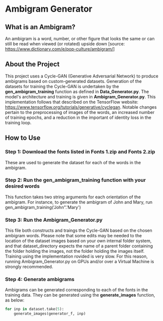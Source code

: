 # Ambigram Generator

## What is an Ambigram?
An ambigram is a word, number, or other figure that looks the same or can still be read when viewed (or rotated) upside down [source: https://www.dictionary.com/e/pop-culture/ambigram/]

## About the Project
This project uses a Cycle-GAN (Generative Adversarial Network) to produce ambigrams based on custom-generated datasets. Generation of the datasets for training the Cycle-GAN is undertaken by the **gen_ambigram_training** function as defined in **Data_Generator.py**. The model's architecture and training is given in **Ambigram_Generator.py**.
This implementation follows that described on the TensorFlow website: https://www.tensorflow.org/tutorials/generative/cyclegan. Notable changes pertain to the preprocessing of images of the words, an increased number of training epochs, and a reduction in the important of identity loss in the training loop.

## How to Use
### Step 1: Download the fonts listed in Fonts 1.zip and Fonts 2.zip
These are used to generate the dataset for each of the words in the ambigram.
### Step 2: Run the gen_ambigram_training function with your desired words
This function takes two string arguments for each orientation of the ambigram. For instance, to generate the ambigram of John and Mary, run gen_ambigram_training('John".'Mary')
### Step 3: Run the Ambigram_Generator.py
This file both constructs and traings the Cycle-GAN based on the chosen ambigram words. Please note that some edits may be needed to the location of the dataset images based on your own internal folder system, and that dataset_directory expects the name of a parent folder containing the folder holding the images, not the folder holding the images itself.
Training using the implementation rovided is very slow. For this reason, running Ambigram_Generator.py on GPUs and/or over a Virtual Machine is strongly recommended. 
### Step 4: Generate ambigrams
Ambigrams can be generated corresponding to each of the fonts in the training data. They can be generated using the **generate_images** function, as below:

```python 
for inp in dataset.take(5):
    generate_images(generator_f, inp)
```
